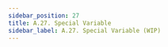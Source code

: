 ```yaml
---
sidebar_position: 27
title: A.27. Special Variable
sidebar_label: A.27. Special Variable (WIP)
---
```

